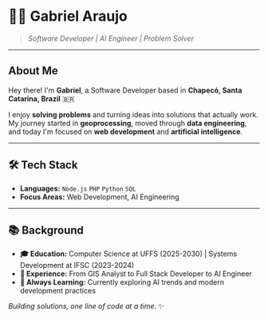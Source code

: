 # 👨‍💻 **Gabriel Araujo**

> *Software Developer | AI Engineer | Problem Solver*

---

## **About Me**

Hey there! I'm **Gabriel**, a Software Developer based in **Chapecó, Santa Catarina, Brazil** 🇧🇷

I enjoy **solving problems** and turning ideas into solutions that actually work. My journey started in **geoprocessing**, moved through **data engineering**, and today I'm focused on **web development** and **artificial intelligence**.

---

## **🛠️ Tech Stack**

- **Languages:** `Node.js` `PHP` `Python` `SQL`
- **Focus Areas:** Web Development, AI Engineering

---

## **📚 Background**

- **🎓 Education:** Computer Science at UFFS (2025-2030) | Systems Development at IFSC (2023-2024)
- **💼 Experience:** From GIS Analyst to Full Stack Developer to AI Engineer
- **🌱 Always Learning:** Currently exploring AI trends and modern development practices

*Building solutions, one line of code at a time.* ✨